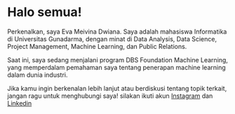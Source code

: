 # Halo semua!
Perkenalkan, saya Eva Meivina Dwiana. Saya adalah mahasiswa Informatika di Universitas Gunadarma, dengan minat di Data Analysis, Data Science, Project Management, Machine Learning, dan Public Relations.

Saat ini, saya sedang menjalani program DBS Foundation Machine Learning, yang memperdalam pemahaman saya tentang penerapan machine learning dalam dunia industri.

Jika kamu ingin berkenalan lebih lanjut atau berdiskusi tentang topik terkait, jangan ragu untuk menghubungi saya! silakan ikuti akun [Instagram](https://www.instagram.com/evmdwi_?igsh=MThsbzl3ZTR3d3o2eA==) dan [Linkedin](https://www.linkedin.com/in/eva-meivina-dwiana-ba8aa4308/)

